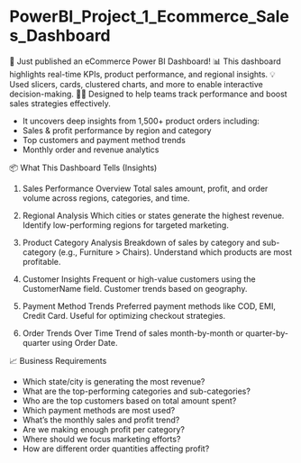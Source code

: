 # PowerBI_Project_1_Ecommerce_Sales_Dashboard

 🚀 Just published an eCommerce Power BI Dashboard!
 📊 This dashboard highlights real-time KPIs, product performance, and regional insights.
 💡 Used slicers, cards, clustered charts, and more to enable interactive decision-making.
 👩‍💻 Designed to help teams track performance and boost sales strategies effectively.

  * It uncovers deep insights from 1,500+ product orders including:
  * Sales & profit performance by region and category
  * Top customers and payment method trends
  * Monthly order and revenue analytics

    
📦 What This Dashboard Tells (Insights)
1) Sales Performance Overview
Total sales amount, profit, and order volume across regions, categories, and time.

2) Regional Analysis
Which cities or states generate the highest revenue.
Identify low-performing regions for targeted marketing.

3) Product Category Analysis
Breakdown of sales by category and sub-category (e.g., Furniture > Chairs).
Understand which products are most profitable.

4) Customer Insights
Frequent or high-value customers using the CustomerName field.
Customer trends based on geography.

5) Payment Method Trends
Preferred payment methods like COD, EMI, Credit Card.
Useful for optimizing checkout strategies.

4) Order Trends Over Time
Trend of sales month-by-month or quarter-by-quarter using Order Date.

📈 Business Requirements 

* Which state/city is generating the most revenue?
* What are the top-performing categories and sub-categories?
* Who are the top customers based on total amount spent?
* Which payment methods are most used?
* What’s the monthly sales and profit trend?
* Are we making enough profit per category?
* Where should we focus marketing efforts?
* How are different order quantities affecting profit?



